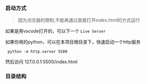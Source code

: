 ### 启动方式

> 因为浏览器的限制,不能再通过直接打开index.html的方式运行


如果是用vscode打开的，可以下一个 `Live Server`

如果你用的python，可以在本项目根目录下，快速启动一个http服务
```
 python -m http.server 5500
```

然后访问 <a>127.0.0.1:5500/index.html</a>

### 目录结构


